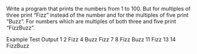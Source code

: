 Write a program that prints the numbers from 1 to 100. But for multiples of three print “Fizz” instead of the number and for the multiples of five print “Buzz”. For numbers which are multiples of both three and five print “FizzBuzz”.

Example Test Output
1
2
Fizz
4
Buzz
Fizz
7
8
Fizz
Buzz
11
Fizz
13
14
FizzBuzz


